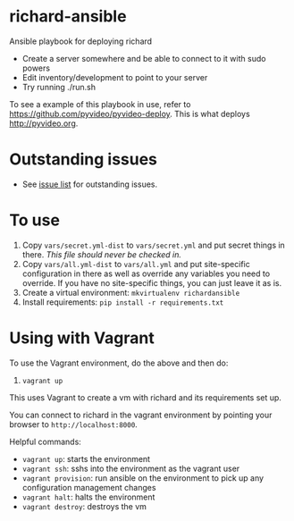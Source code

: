 richard-ansible
===============

Ansible playbook for deploying richard

* Create a server somewhere and be able to connect to it with sudo powers
* Edit inventory/development to point to your server
* Try running ./run.sh

To see a example of this playbook in use, refer to <https://github.com/pyvideo/pyvideo-deploy>. This is what deploys <http://pyvideo.org>.

Outstanding issues
==================

* See [issue list](https://github.com/pyvideo/richard-ansible/issues) for
  outstanding issues.


To use
======

1. Copy `vars/secret.yml-dist` to `vars/secret.yml` and put secret things
   in there. *This file should never be checked in.*
2. Copy `vars/all.yml-dist` to `vars/all.yml` and put site-specific
   configuration in there as well as override any variables you need
   to override. If you have no site-specific things, you can just
   leave it as is.
3. Create a virtual environment: `mkvirtualenv richardansible`
4. Install requirements: `pip install -r requirements.txt`


Using with Vagrant
==================

To use the Vagrant environment, do the above and then do:

1. `vagrant up`

This uses Vagrant to create a vm with richard and its requirements set up.

You can connect to richard in the vagrant environment by pointing your
browser to `http://localhost:8000`.

Helpful commands:

* `vagrant up`: starts the environment
* `vagrant ssh`: sshs into the environment as the vagrant user
* `vagrant provision`: run ansible on the environment to pick up any
  configuration management changes
* `vagrant halt`: halts the environment
* `vagrant destroy`: destroys the vm
